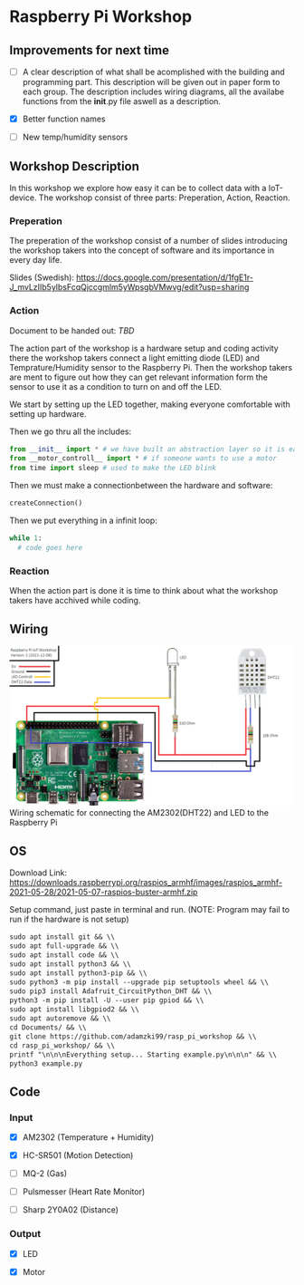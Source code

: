 # Raspberry Pi Workshop

## Improvements for next time
- [ ] A clear description of what shall be acomplished with the building and programming part. This description will be given out in paper form to each group. The description includes wiring diagrams, all the availabe functions from the __init__.py file aswell as a description.
- [x] Better function names
- [ ] New temp/humidity sensors


## Workshop Description
In this workshop we explore how easy it can be to collect data with a IoT-device. The workshop consist of three parts: Preperation, Action, Reaction.

### Preperation
The preperation of the workshop consist of a number of slides introducing the workshop takers into the concept of software and its importance in every day life.

Slides (Swedish): https://docs.google.com/presentation/d/1fgE1r-J_mvLzIIb5ylbsFcqQjccgmlm5yWpsgbVMwvg/edit?usp=sharing

### Action

Document to be handed out: *TBD*

The action part of the workshop is a hardware setup and coding activity there the workshop takers connect a light emitting diode (LED) and Temprature/Humidity sensor to the Raspberry Pi. Then the workshop takers are ment to figure out how they can get relevant information form the sensor to use it as a condition to turn on and off the LED.

We start by setting up the LED together, making everyone comfortable with setting up hardware. 

Then we go thru all the includes:

```py
from __init__ import * # we have built an abstraction layer so it is easier to use the intended hardware
from __motor_controll__ import * # if someone wants to use a motor
from time import sleep # used to make the LED blink
```

Then we must make a connectionbetween the hardware and software:

```py
createConnection()
```

Then we put everything in a infinit loop:

```py
while 1:
  # code goes here
```

### Reaction
When the action part is done it is time to think about what the workshop takers have acchived while coding.

## Wiring
![Alt text](wiring_schematic.png?raw=true "wiring_schematic.png")
Wiring schematic for connecting the AM2302(DHT22) and LED to the Raspberry Pi 

## OS
Download Link: https://downloads.raspberrypi.org/raspios_armhf/images/raspios_armhf-2021-05-28/2021-05-07-raspios-buster-armhf.zip

Setup command, just paste in terminal and run. (NOTE: Program may fail to run if the hardware is not setup)

```batch
sudo apt install git && \\
sudo apt full-upgrade && \\
sudo apt install code && \\
sudo apt install python3 && \\
sudo apt install python3-pip && \\
sudo python3 -m pip install --upgrade pip setuptools wheel && \\
sudo pip3 install Adafruit_CircuitPython_DHT && \\
python3 -m pip install -U --user pip gpiod && \\
sudo apt install libgpiod2 && \\
sudo apt autoremove && \\
cd Documents/ && \\
git clone https://github.com/adamzki99/rasp_pi_workshop && \\ 
cd rasp_pi_workshop/ && \\
printf "\n\n\nEverything setup... Starting example.py\n\n\n" && \\
python3 example.py
```

## Code

### Input

- [x] AM2302       (Temperature + Humidity)

- [x] HC-SR501     (Motion Detection)

- [ ] MQ-2         (Gas)

- [ ] Pulsmesser   (Heart Rate Monitor)

- [ ] Sharp 2Y0A02 (Distance)

### Output

- [x] LED

- [x] Motor

